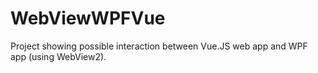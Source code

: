 # WebViewWPFVue
Project showing possible interaction between Vue.JS web app and WPF app (using WebView2).
